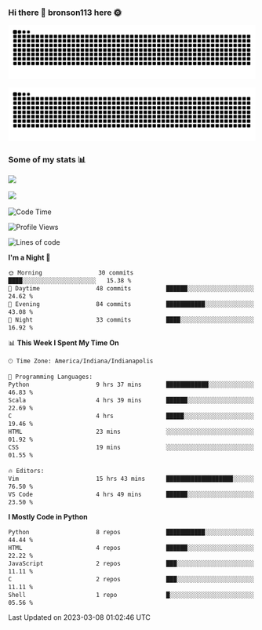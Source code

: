 ### Hi there 👋 bronson113 here 🌞
<div align="center">

![GitHub Snake Light](https://raw.githubusercontent.com/bronson113/bronson113/snake/github-snake.svg#gh-light-mode-only)

![GitHub Snake dark](https://raw.githubusercontent.com/bronson113/bronson113/snake/github-snake-dark.svg#gh-dark-mode-only)

</div>

### Some of my stats 📊
![](https://github-readme-stats-sigma-five.vercel.app/api?username=bronson113&theme=transparent&show_icons=true)

![](https://github-readme-stats-sigma-five.vercel.app/api/top-langs/?username=bronson113&theme=transparent&layout=compact&card_width=445)



<!--START_SECTION:waka-->
![Code Time](http://img.shields.io/badge/Code%20Time-103%20hrs%202%20mins-blue)

![Profile Views](http://img.shields.io/badge/Profile%20Views-3-blue)

![Lines of code](https://img.shields.io/badge/From%20Hello%20World%20I%27ve%20Written-201.4%20thousand%20lines%20of%20code-blue)

**I'm a Night 🦉** 

```text
🌞 Morning                30 commits          ████░░░░░░░░░░░░░░░░░░░░░   15.38 % 
🌆 Daytime                48 commits          ██████░░░░░░░░░░░░░░░░░░░   24.62 % 
🌃 Evening                84 commits          ███████████░░░░░░░░░░░░░░   43.08 % 
🌙 Night                  33 commits          ████░░░░░░░░░░░░░░░░░░░░░   16.92 % 
```


📊 **This Week I Spent My Time On** 

```text
🕑︎ Time Zone: America/Indiana/Indianapolis

💬 Programming Languages: 
Python                   9 hrs 37 mins       ████████████░░░░░░░░░░░░░   46.83 % 
Scala                    4 hrs 39 mins       ██████░░░░░░░░░░░░░░░░░░░   22.69 % 
C                        4 hrs               █████░░░░░░░░░░░░░░░░░░░░   19.46 % 
HTML                     23 mins             ░░░░░░░░░░░░░░░░░░░░░░░░░   01.92 % 
CSS                      19 mins             ░░░░░░░░░░░░░░░░░░░░░░░░░   01.55 % 

🔥 Editors: 
Vim                      15 hrs 43 mins      ███████████████████░░░░░░   76.50 % 
VS Code                  4 hrs 49 mins       ██████░░░░░░░░░░░░░░░░░░░   23.50 % 
```

**I Mostly Code in Python** 

```text
Python                   8 repos             ███████████░░░░░░░░░░░░░░   44.44 % 
HTML                     4 repos             ██████░░░░░░░░░░░░░░░░░░░   22.22 % 
JavaScript               2 repos             ███░░░░░░░░░░░░░░░░░░░░░░   11.11 % 
C                        2 repos             ███░░░░░░░░░░░░░░░░░░░░░░   11.11 % 
Shell                    1 repo              █░░░░░░░░░░░░░░░░░░░░░░░░   05.56 % 
```




 Last Updated on 2023-03-08 01:02:46 UTC
<!--END_SECTION:waka-->
